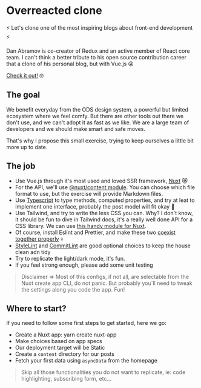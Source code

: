 # Overreacted clone
⚡️ Let's clone one of the most inspiring blogs about front-end development ⚡️

Dan Abramov is co-creator of Redux and an active member of React core team. I can't think a better tribute to his open source contribution career that a clone of his personal blog, but with Vue.js 😜

[Check it out!](https://overreacted.io/) 🤓


## The goal

We benefit everyday from the ODS design system, a powerful but limited ecosystem where we feel comfy. But there are other tools out there we don't use, and we can't adopt it as fast as we like. We are a large team of developers and we should make smart and safe moves.

That's why I propose this small exercise, trying to keep ourselves a little bit more up to date.


## The job

* Use Vue.js through it's most used and loved SSR framework, [Nuxt](https://nuxtjs.org/docs/2.x/get-started/installation) 😻
* For the API, we'll use [@nuxt/content module](https://content.nuxtjs.org/). You can choose which file format to use, but the exercise will provide Markdown files.
* Use [Typescript](https://typescript.nuxtjs.org/) to type methods, computed properties, and try at leat to implement one interface, probably the post model will fit okay 👀
* Use Tailwind, and try to write the less CSS you can. Why? I don't know, it should be fun to dive in Tailwind docs, it's a really well done API for a CSS library. We can use [this handy module for Nuxt](https://tailwindcss.nuxtjs.org/).
* Of course, install Eslint and Prettier, and make these two [coexist together properly](https://github.com/prettier/eslint-config-prettier) 💀
* [StyleLint](https://stylelint.io/) and [CommitLint](https://github.com/conventional-changelog/commitlint) are good optional choices to keep the house clean adn tidy
* Try to replicate the light/dark mode, it's fun.
* If you feel strong enough, please add some unit testing

> Disclaimer => Most of this configs, if not all, are selectable from the Nuxt create app CLI, do not panic. But probably you`ll need to tweak the settings along you code the app. Fun!

## Where to start?
If you need to follow some first steps to get started, here we go:

* Create a Nuxt app: yarn create nuxt-app <project-name>
* Make choices based on app specs
* Our deployment target will be Static
* Create a `content` directory for our posts
* Fetch your first data using `asyncData` from the homepage

> Skip all those functionalities you do not want to replicate, ie: code highlighting, subscribing form, etc...
